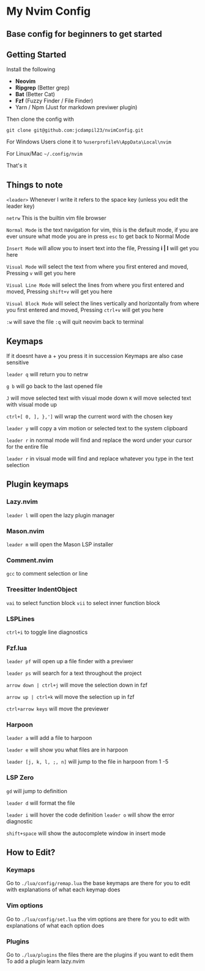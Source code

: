 
# My Nvim Config
## Base config for beginners to get started
## Getting Started
Install the following
- **Neovim**
- **Ripgrep** (Better grep)
- **Bat** (Better Cat)
- **Fzf** (Fuzzy Finder / File Finder)
- Yarn / Npm (Just for markdown previwer plugin)

Then clone the config with
```
git clone git@github.com:jcdampil23/nvimConfig.git
```

For Windows Users clone it to
`%userprofile%\AppData\Local\nvim`

For Linux/Mac
`~/.config/nvim`

That's it

## Things to note 

`<leader>`
Whenever I write <leader> it refers to the space key (unless you edit the leader key) 

`netrw` This is the builtin vim file browser

`Normal Mode` is the text navigation for vim, this is the default mode, if you are ever unsure what mode you are in press `esc` to get back to Normal Mode

`Insert Mode` will allow you to insert text into the file, Pressing **i | I** will get you here

`Visual Mode` will select the text from where you first entered and moved, Pressing `v` will get you here

`Visual Line Mode` will select the lines from where you first entered and moved, Pressing `shift+v` will get you here

`Visual Block Mode` will select the lines vertically and horizontally from where you first entered and moved, Pressing `ctrl+v` will get you here

`:w` will save the file `:q` will quit neovim back to terminal

## Keymaps
If it doesnt have a + you press it in succession
Keymaps are also case sensitive

`leader q` will return you to netrw

`g b` will go back to the last opened file

`J` will move selected text with visual mode down
`K` will move selected text with visual mode up 

`ctrl+[ 0, ], },']` will wrap the current word with the chosen key

`leader y` will copy a vim motion or selected text to the system clipboard

`leader r` in normal mode will find and replace the word under your cursor for the entire file

`leader r` in visual mode will find and replace whatever you type in the text selection

## Plugin keymaps
### Lazy.nvim
`leader l` will open the lazy plugin manager

### Mason.nvim
`leader m` will open the Mason LSP installer 

### Comment.nvim
`gcc` to comment selection or line

### Treesitter IndentObject
`vai` to select function block
`vii` to select inner function block

### LSPLines
`ctrl+i` to toggle line diagnostics

### Fzf.lua
`leader pf` will open up a file finder with a previwer

`leader ps` will search for a text throughout the project

`arrow down | ctrl+j` will move the selection down in fzf

`arrow up | ctrl+k` will move the selection up in fzf

`ctrl+arrow keys` will move the previewer 

### Harpoon
`leader a` will add a file to harpoon

`leader e` will show you what files are in harpoon

`leader [j, k, l, ;, n]` will jump to the file in harpoon from 1 -5

### LSP Zero
`gd` will jump to definition

`leader d` will format the file

`leader i` will hover the code definition
`leader o` will show the error diagnostic

`shift+space` will show the autocomplete window in insert mode


## How to Edit?
### Keymaps
Go to `./lua/config/remap.lua` the base keymaps are there for you to edit with explanations of what each keymap does 

### Vim options 
Go to `./lua/config/set.lua` the vim options are there for you to edit with explanations of what each option does 

### Plugins
Go to `./lua/plugins` the files there are the plugins if you want to edit them
To add a plugin learn lazy.nvim
